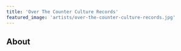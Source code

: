 ```yaml
---
title: 'Over The Counter Culture Records'
featured_image: 'artists/over-the-counter-culture-records.jpg'
---
```


## About


